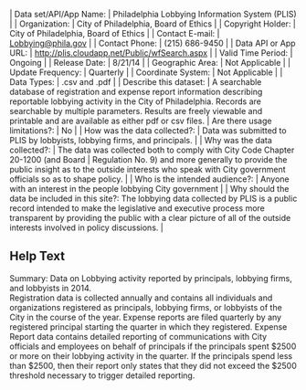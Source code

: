 | Data set/API/App Name:	| Philadelphia Lobbying Information System (PLIS) |
| Organization:			| City of Philadelphia, Board of Ethics |
| Copyright Holder:		| City of Philadelphia, Board of Ethics |
| Contact E-mail:			| Lobbying@phila.gov |
| Contact Phone:			| (215) 686-9450 |
| Data API or App URL:		| http://plis.cloudapp.net/Public/wfSearch.aspx |
| Valid Time Period:		| Ongoing |
| Release Date:			| 8/21/14 |
| Geographic Area:		| Not Applicable |
| Update Frequency:		| Quarterly |
| Coordinate System:		| Not Applicable |
| Data Types:			| .csv and .pdf |
| Describe this dataset:  	| A searchable database of registration and expense report information describing reportable lobbying activity in the City of Philadelphia. Records are searchable by multiple parameters.  Results are freely viewable and printable and are available as either pdf or csv files.
| Are there usage limitations?:	| No |
| How was the data collected?:	| Data was submitted to PLIS by lobbyists, lobbying firms, and principals. |
| Why was the data collected?:	| The data was collected both to comply with City Code Chapter 20-1200 (and Board | Regulation No. 9) and more generally to provide the public insight as to the outside interests who speak with City government officials so as to shape policy.  |
| Who is the intended audience?:		| Anyone with an interest in the people lobbying City government |
| Why should the data be included in this site?:	The lobbying data collected by PLIS is a public record intended to make the legislative and executive process more transparent by providing the public with a clear picture of all of the outside interests involved in policy discussions. |




Help Text
--------------------------
Summary:	Data on Lobbying activity reported by principals, lobbying firms, and lobbyists in 2014.  
Registration data is collected annually and contains all individuals and organizations registered as principals, lobbying firms, or lobbyists of the City in the course of the year. 
Expense reports are filed quarterly by any registered principal starting the quarter in which they registered.   Expense Report data contains detailed reporting of communications with City officials and employees on behalf of principals if the principals spent $2500 or more on their lobbying activity in the quarter.  If the principals spend less than $2500, then their report only states that they did not exceed the $2500 threshold necessary to trigger detailed reporting.  

